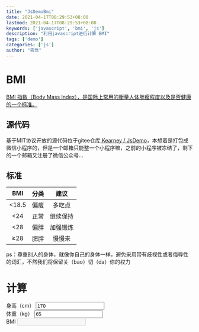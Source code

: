 ```yaml
---
title: "JsDemoBmi"
date: 2021-04-17T08:29:53+08:00
lastmod: 2021-04-17T08:29:53+08:00
keywords: ['javascript', 'bmi', 'js']
description: "利用javascript进行计算 BMI"
tags: ['demo']
categories: ['js']
author: "筱氚"
---
```

# BMI

[BMI 指数（Body Mass Index），是国际上常用的衡量人体胖瘦程度以及是否健康的一个标准。](https://baike.baidu.com/item/%E6%A0%87%E5%87%86%E4%BD%93%E9%87%8D/1694152)

## 源代码

基于MIT协议开放的源代码位于gitee仓库[ Kearney / JsDemo](https://gitee.com/anidea/js-demo/tree/master/bmi)，本想着是打包成微信小程序的，但是一个邮箱只能整一个小程序嘛，之前的小程序被冻结了，剩下的一个邮箱又注册了微信公众号...

## 标准

|   BMI	|   分类	|   建议	|
|:---:	|:---:	    |:---:	    |
| <18.5 |   偏瘦	|   多吃点	|
| <24  	|   正常	|   继续保持	|
| <28  	|   偏胖	|   加强锻炼	|
| ≥28 	|   肥胖	|   慢慢来	|

ps：尊重别人的身体，就像你自己的身体一样，避免采用带有歧视性或者侮辱性的词汇，不然我们将保留关（bao）切（da）你的权力

# 计算

<div>
<label>身高（cm）</label>
    <input id='height' value='170' onkeyup="calbmi()" required>
    <br>
    <label>体重（kg）</label>
    <input id='weight' value='65' onkeyup="calbmi()" required>
    <br>
    <label>BMI</label>
    <input id='res' disabled>
</div>


<script type='text/javascript'>
    // 计算 BMI
    function calbmi() {
        var height = document.getElementById("height").value / 100;
        var weight = document.getElementById("weight").value;
        var bmi = weight / Math.pow(height, 2);
        console.log(bmi);
        document.getElementById("res").value = bmi.toFixed(1);
    }
    calbmi()
</script>
